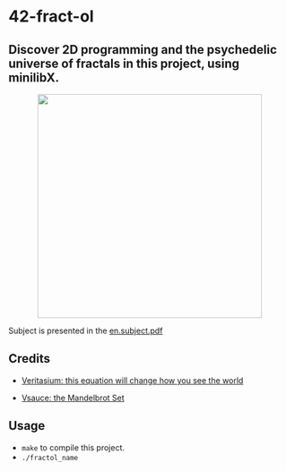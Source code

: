 # 42-fract-ol
## Discover 2D programming and the psychedelic universe of fractals in this project, using minilibX.

<p align="center">
	<img  src="https://user-images.githubusercontent.com/84707645/132736988-dbdd08fe-eef1-4c0d-8e70-c6401aab27c6.gif" width="400" height="400" />
</p>

Subject is presented in the [en.subject.pdf](https://github.com/lavrenovamaria/42-fract-ol/files/7128672/en.subject.pdf)

## Credits

* [Veritasium: this equation will change how you see the world](https://www.youtube.com/watch?v=ovJcsL7vyrk)

* [Vsauce: the Mandelbrot Set](https://www.youtube.com/watch?v=MwjsO6aniig)

## Usage

* `make` to compile this project.
* `./fractol_name`
